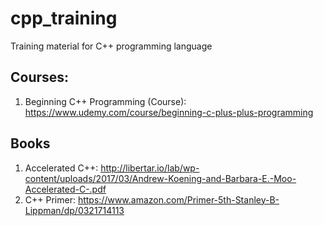 # cpp_training
Training material for C++ programming language

## Courses:
1. Beginning C++ Programming (Course): https://www.udemy.com/course/beginning-c-plus-plus-programming

## Books
1. Accelerated C++: http://libertar.io/lab/wp-content/uploads/2017/03/Andrew-Koening-and-Barbara-E.-Moo-Accelerated-C-.pdf
2. C++ Primer: https://www.amazon.com/Primer-5th-Stanley-B-Lippman/dp/0321714113
